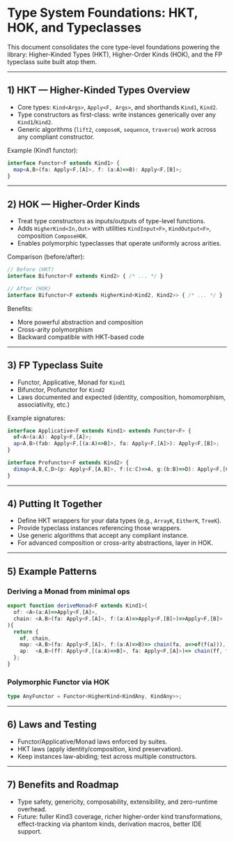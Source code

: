 # Type System Foundations: HKT, HOK, and Typeclasses

This document consolidates the core type-level foundations powering the library: Higher-Kinded Types (HKT), Higher-Order Kinds (HOK), and the FP typeclass suite built atop them.

---

## 1) HKT — Higher-Kinded Types Overview
- Core types: `Kind<Args>`, `Apply<F, Args>`, and shorthands `Kind1`, `Kind2`.
- Type constructors as first-class: write instances generically over any `Kind1`/`Kind2`.
- Generic algorithms (`lift2`, `composeK`, `sequence`, `traverse`) work across any compliant constructor.

Example (Kind1 functor):
```typescript
interface Functor<F extends Kind1> {
  map<A,B>(fa: Apply<F,[A]>, f: (a:A)=>B): Apply<F,[B]>;
}
```

---

## 2) HOK — Higher-Order Kinds
- Treat type constructors as inputs/outputs of type-level functions.
- Adds `HigherKind<In,Out>` with utilities `KindInput<F>`, `KindOutput<F>`, composition `ComposeHOK`.
- Enables polymorphic typeclasses that operate uniformly across arities.

Comparison (before/after):
```typescript
// Before (HKT)
interface Bifunctor<F extends Kind2> { /* ... */ }

// After (HOK)
interface Bifunctor<F extends HigherKind<Kind2, Kind2>> { /* ... */ }
```

Benefits:
- More powerful abstraction and composition
- Cross-arity polymorphism
- Backward compatible with HKT-based code

---

## 3) FP Typeclass Suite
- Functor, Applicative, Monad for `Kind1`
- Bifunctor, Profunctor for `Kind2`
- Laws documented and expected (identity, composition, homomorphism, associativity, etc.)

Example signatures:
```typescript
interface Applicative<F extends Kind1> extends Functor<F> {
  of<A>(a:A): Apply<F,[A]>;
  ap<A,B>(fab: Apply<F,[(a:A)=>B]>, fa: Apply<F,[A]>): Apply<F,[B]>;
}

interface Profunctor<F extends Kind2> {
  dimap<A,B,C,D>(p: Apply<F,[A,B]>, f:(c:C)=>A, g:(b:B)=>D): Apply<F,[C,D]>;
}
```

---

## 4) Putting It Together
- Define HKT wrappers for your data types (e.g., `ArrayK`, `EitherK`, `TreeK`).
- Provide typeclass instances referencing those wrappers.
- Use generic algorithms that accept any compliant instance.
- For advanced composition or cross-arity abstractions, layer in HOK.

---

## 5) Example Patterns

### Deriving a Monad from minimal ops
```typescript
export function deriveMonad<F extends Kind1>(
  of: <A>(a:A)=>Apply<F,[A]>,
  chain: <A,B>(fa: Apply<F,[A]>, f:(a:A)=>Apply<F,[B]>)=>Apply<F,[B]>
){
  return {
    of, chain,
    map: <A,B>(fa: Apply<F,[A]>, f:(a:A)=>B)=> chain(fa, a=>of(f(a))),
    ap:  <A,B>(ff: Apply<F,[(a:A)=>B]>, fa: Apply<F,[A]>)=> chain(ff, f=>chain(fa, a=>of(f(a))))
  };
}
```

### Polymorphic Functor via HOK
```typescript
type AnyFunctor = Functor<HigherKind<KindAny, KindAny>>;
```

---

## 6) Laws and Testing
- Functor/Applicative/Monad laws enforced by suites.
- HKT laws (apply identity/composition, kind preservation).
- Keep instances law-abiding; test across multiple constructors.

---

## 7) Benefits and Roadmap
- Type safety, genericity, composability, extensibility, and zero-runtime overhead.
- Future: fuller Kind3 coverage, richer higher-order kind transformations, effect-tracking via phantom kinds, derivation macros, better IDE support.